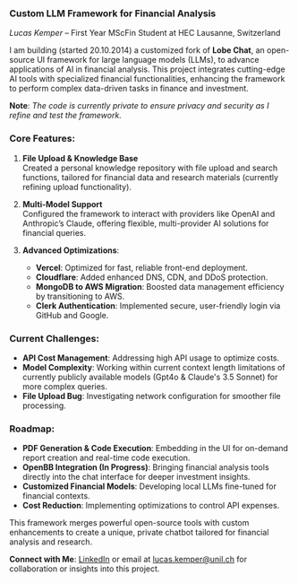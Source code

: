 ### **Custom LLM Framework for Financial Analysis**

*Lucas Kemper* – First Year MScFin Student at HEC Lausanne, Switzerland

I am building (started 20.10.2014) a customized fork of **Lobe Chat**, an open-source UI framework for large language models (LLMs), to advance applications of AI in financial analysis. This project integrates cutting-edge AI tools with specialized financial functionalities, enhancing the framework to perform complex data-driven tasks in finance and investment.

**Note**: *The code is currently private to ensure privacy and security as I refine and test the framework.*

### **Core Features**:
1. **File Upload & Knowledge Base**  
   Created a personal knowledge repository with file upload and search functions, tailored for financial data and research materials (currently refining upload functionality).
   
2. **Multi-Model Support**  
   Configured the framework to interact with providers like OpenAI and Anthropic’s Claude, offering flexible, multi-provider AI solutions for financial queries.

3. **Advanced Optimizations**:
   - **Vercel**: Optimized for fast, reliable front-end deployment.
   - **Cloudflare**: Added enhanced DNS, CDN, and DDoS protection.
   - **MongoDB to AWS Migration**: Boosted data management efficiency by transitioning to AWS.
   - **Clerk Authentication**: Implemented secure, user-friendly login via GitHub and Google.

### **Current Challenges**:
- **API Cost Management**: Addressing high API usage to optimize costs.
- **Model Complexity**: Working within current context length limitations of currently publicly available models (Gpt4o & Claude's 3.5 Sonnet) for more complex queries.
- **File Upload Bug**: Investigating network configuration for smoother file processing.

### **Roadmap**:
- **PDF Generation & Code Execution**: Embedding in the UI for on-demand report creation and real-time code execution.
- **OpenBB Integration (In Progress)**: Bringing financial analysis tools directly into the chat interface for deeper investment insights.
- **Customized Financial Models**: Developing local LLMs fine-tuned for financial contexts.
- **Cost Reduction**: Implementing optimizations to control API expenses.

This framework merges powerful open-source tools with custom enhancements to create a unique, private chatbot tailored for financial analysis and research.

**Connect with Me**: [LinkedIn](https://www.linkedin.com/in/lucas-kemper/) or email at lucas.kemper@unil.ch for collaboration or insights into this project.
